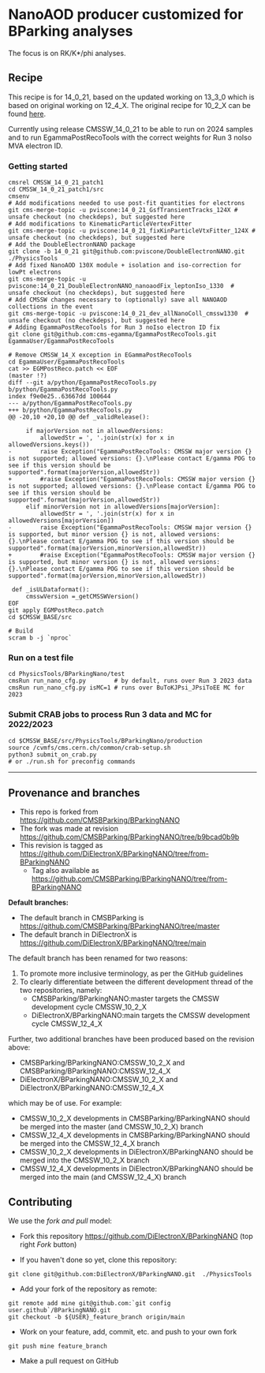 # NanoAOD producer customized for BParking analyses 

The focus is on RK/K*/phi analyses.

## Recipe

This recipe is for 14_0_21, based on the updated working on 13_3_0 which is based on original working on 12_4_X. The original recipe for 10_2_X can be found [here](https://github.com/CMSBParking/BParkingNANO/blob/master/README.md).

Currently using release CMSSW_14_0_21 to be able to run on 2024 samples and to run EgammaPostRecoTools with the correct weights for Run 3 noIso MVA electron ID.

### Getting started

```shell
cmsrel CMSSW_14_0_21_patch1
cd CMSSW_14_0_21_patch1/src
cmsenv
# Add modifications needed to use post-fit quantities for electrons
git cms-merge-topic -u pviscone:14_0_21_GsfTransientTracks_124X # unsafe checkout (no checkdeps), but suggested here
# Add modifications to KinematicParticleVertexFitter
git cms-merge-topic -u pviscone:14_0_21_fixKinParticleVtxFitter_124X # unsafe checkout (no checkdeps), but suggested here
# Add the DoubleElectronNANO package
git clone -b 14_0_21 git@github.com:pviscone/DoubleElectronNANO.git ./PhysicsTools
# Add fixed NanoAOD 130X module + isolation and iso-correction for lowPt electrons
git cms-merge-topic -u pviscone:14_0_21_DoubleElectronNANO_nanoaodFix_leptonIso_1330  # unsafe checkout (no checkdeps), but suggested here
# Add CMSSW changes necessary to (optionally) save all NANOAOD collections in the event
git cms-merge-topic -u pviscone:14_0_21_dev_allNanoColl_cmssw1330  # unsafe checkout (no checkdeps), but suggested here
# Adding EgammaPostRecoTools for Run 3 noIso electron ID fix
git clone git@github.com:cms-egamma/EgammaPostRecoTools.git EgammaUser/EgammaPostRecoTools

# Remove CMSSW_14_X exception in EGammaPostRecoTools
cd EgammaUser/EgammaPostRecoTools
cat >> EGMPostReco.patch << EOF                                                                                                                                                                                                                    (master !?)
diff --git a/python/EgammaPostRecoTools.py b/python/EgammaPostRecoTools.py
index f9e0e25..63667dd 100644
--- a/python/EgammaPostRecoTools.py
+++ b/python/EgammaPostRecoTools.py
@@ -20,10 +20,10 @@ def _validRelease():

     if majorVersion not in allowedVersions:
         allowedStr = ', '.join(str(x) for x in allowedVersions.keys())
-        raise Exception("EgammaPostRecoTools: CMSSW major version {} is not supported; allowed versions: {}.\nPlease contact E/gamma POG to see if this version should be supported".format(majorVersion,allowedStr))
+        #raise Exception("EgammaPostRecoTools: CMSSW major version {} is not supported; allowed versions: {}.\nPlease contact E/gamma POG to see if this version should be supported".format(majorVersion,allowedStr))
     elif minorVersion not in allowedVersions[majorVersion]:
         allowedStr = ', '.join(str(x) for x in allowedVersions[majorVersion])
-        raise Exception("EgammaPostRecoTools: CMSSW major version {} is supported, but minor version {} is not, allowed versions: {}.\nPlease contact E/gamma POG to see if this version should be supported".format(majorVersion,minorVersion,allowedStr))
+        #raise Exception("EgammaPostRecoTools: CMSSW major version {} is supported, but minor version {} is not, allowed versions: {}.\nPlease contact E/gamma POG to see if this version should be supported".format(majorVersion,minorVersion,allowedStr))

 def _isULDataformat():
     cmsswVersion =_getCMSSWVersion()
EOF
git apply EGMPostReco.patch
cd $CMSSW_BASE/src

# Build 
scram b -j `nproc`
```

### Run on a test file
```shell
cd PhysicsTools/BParkingNano/test
cmsRun run_nano_cfg.py        # by default, runs over Run 3 2023 data
cmsRun run_nano_cfg.py isMC=1 # runs over BuToKJPsi_JPsiToEE MC for 2023
```

### Submit CRAB jobs to process Run 3 data and MC for 2022/2023

```shell
cd $CMSSW_BASE/src/PhysicsTools/BParkingNano/production
source /cvmfs/cms.cern.ch/common/crab-setup.sh
python3 submit_on_crab.py
# or ./run.sh for preconfig commands
```

---

## Provenance and branches

- This repo is forked from https://github.com/CMSBParking/BParkingNANO 
- The fork was made at revision https://github.com/CMSBParking/BParkingNANO/tree/b9bcad0b9b
- This revision is tagged as https://github.com/DiElectronX/BParkingNANO/tree/from-BParkingNANO
   - Tag also available as https://github.com/CMSBParking/BParkingNANO/tree/from-BParkingNANO

**Default branches:**
- The default branch in CMSBParking is https://github.com/CMSBParking/BParkingNANO/tree/master
- The default branch in DiElectronX is https://github.com/DiElectronX/BParkingNANO/tree/main

The default branch has been renamed for two reasons:

1) To promote more inclusive terminology, as per the GitHub guidelines
2) To clearly differentiate between the different development thread of the two repositories, namely:
   - CMSBParking/BParkingNANO:master targets the CMSSW development cycle CMSSW_10_2_X
   - DiElectronX/BParkingNANO:main targets the CMSSW development cycle CMSSW_12_4_X

Further, two additional branches have been produced based on the revision above:

- CMSBParking/BParkingNANO:CMSSW_10_2_X and CMSBParking/BParkingNANO:CMSSW_12_4_X
- DiElectronX/BParkingNANO:CMSSW_10_2_X and DiElectronX/BParkingNANO:CMSSW_12_4_X

which may be of use. For example:

- CMSSW_10_2_X developments in CMSBParking/BParkingNANO should be merged into the master (and CMSSW_10_2_X) branch 
- CMSSW_12_4_X developments in CMSBParking/BParkingNANO should be merged into the CMSSW_12_4_X branch
- CMSSW_10_2_X developments in DiElectronX/BParkingNANO should be merged into the CMSSW_10_2_X branch 
- CMSSW_12_4_X developments in DiElectronX/BParkingNANO should be merged into the main (and CMSSW_12_4_X) branch

## Contributing

We use the _fork and pull_ model:

- Fork this repository https://github.com/DiElectronX/BParkingNANO (top right _Fork_ button)

- If you haven't done so yet, clone this repository:

```shell
git clone git@github.com:DiElectronX/BParkingNANO.git  ./PhysicsTools
```

- Add your fork of the repository as remote:

```shell
git remote add mine git@github.com:`git config user.github`/BParkingNANO.git
git checkout -b ${USER}_feature_branch origin/main
```

- Work on your feature, add, commit, etc. and push to your own fork

```shell
git push mine feature_branch
```

- Make a pull request on GitHub
